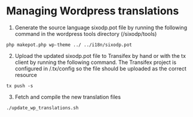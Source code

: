 # Managing Wordpress translations

1. Generate the source language sixodp.pot file by running the following command in the wordpress tools directory (/sixodp/tools)
```
php makepot.php wp-theme ../ ../i18n/sixodp.pot
```

2. Upload the updated sixodp.pot file to Transifex by hand or with the tx client by running the following command. 
The Transifex project is configured in /.tx/config so the file should be uploaded as the correct resource
```
tx push -s
```

3. Fetch and compile the new translation files
```
./update_wp_translations.sh
```